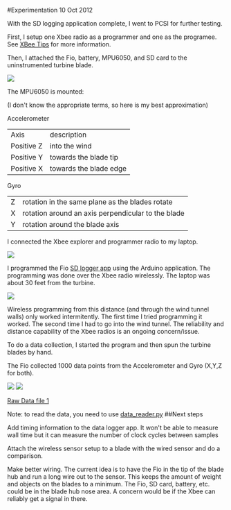 #Experimentation 10 Oct 2012

With the SD logging application complete, I went to PCSI for further testing.

First, I setup one Xbee radio as a programmer and one as the programee.  See
[XBee Tips](http://wind.cs.purdue.edu/doc/xbee_tips.html) for more information.

Then, I attached the Fio, battery, MPU6050, and SD card to the uninstrumented
turbine blade.

<img src="https://github.com/scottcarr/beagle/raw/master/experiments10252012/tape.JPG">

The MPU6050 is mounted:

(I don't know the appropriate terms, so here is my best approximation)

Accelerometer
<table>
<tr><td>Axis</td><td>description</td></tr>
<tr><td>Positive Z</td><td>into the wind</td></tr>
<tr><td>Positive Y</td><td>towards the blade tip</td></tr>
<tr><td>Positive X</td><td>towards the blade edge</td></tr>
</table>

Gyro
<table>
<tr><td>Z</td><td>rotation in the same plane as the blades rotate</td></tr>
<tr><td>X</td><td>rotation around an axis perpendicular to the blade</td></tr>
<tr><td>Y</td><td>rotation around the blade axis</td></tr>
</table>

I connected the Xbee explorer and programmer radio to my laptop.

<img src="https://github.com/scottcarr/beagle/raw/master/experiments10252012/laptop.JPG">


I programmed the Fio [SD logger app](http://wind.cs.purdue.edu/doc/sd_logger_app.html) 
 using the Arduino application.  The programming was done over the Xbee radio
wirelessly.  The laptop was about 30 feet from the turbine.

<img src="https://github.com/scottcarr/beagle/raw/master/experiments10252012/distance.JPG">

Wireless programming from this distance (and through the wind tunnel walls)
 only worked intermitently.  The first time I tried programming it worked.
The second time I had to go into the wind tunnel.  The reliability and
distance capability of the Xbee radios is an ongoing concern/issue.

To do a data collection, I started the program and then spun the turbine blades by hand.

The Fio collected 1000 data points from the Accelerometer and Gyro (X,Y,Z for both).

<img src="https://raw.github.com/scottcarr/beagle/master/experiments10252012/accel1.png">
<img src="https://raw.github.com/scottcarr/beagle/master/experiments10252012/gyro1.png">

[Raw Data file 1](https://raw.github.com/scottcarr/beagle/master/experiments10252012/DATA.CSV)

Note: to read the data, you need to use [data_reader.py](https://github.com/scottcarr/beagle/blob/master/fio/data_reader.py)
##Next steps

Add timing information to the data logger app.  It won't be able to measure
wall time but it can measure the number of clock cycles between samples

Attach the wireless sensor setup to a blade with the wired sensor and do
a comparison. 

Make better wiring.  The current idea is to have the Fio in the tip of the
blade hub and run a long wire out to the sensor.  This keeps the amount of
weight and objects on the blades to a minimum.  The Fio, SD card, battery, etc.
could be in the blade hub nose area.  A concern would be if the Xbee can
reliably get a signal in there.
